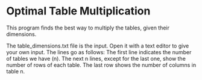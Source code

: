 # Optimal Table Multiplication

This program finds the best way to multiply the tables, given their dimensions.

The table_dimensions.txt file is the input. Open it with a text editor to give your own input. The lines go as follows:
The first line indicates the number of tables we have (n). The next n lines, except for the last one, show the
number of rows of each table. The last row shows the number of columns in table n.
